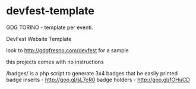 devfest-template 
================

GDG TORINO - template per eventi.


DevFest Website Template

look to http://gdgfresno.com/devfest for a sample

this projects comes with no instructions

/badges/ is a php script to generate 3x4 badges that be easily printed
badge inserts - http://goo.gl/sL7cR0
badge holders - http://goo.gl/fOHuCD
